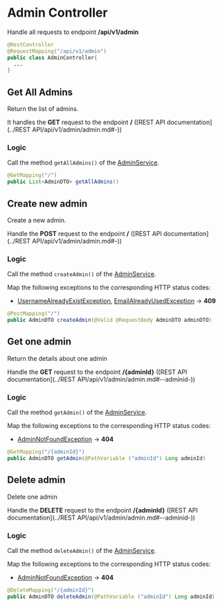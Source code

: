 # Admin Controller

Handle all requests to endpoint **/api/v1/admin**

```java
@RestController
@RequestMapping("/api/v1/admin")
public class AdminController{
  ...
}
```

## Get All Admins

Return the list of admins.

It handles the **GET** request to the endpoint **/** ([REST API documentation](../REST API/api/v1/admin/admin.md#-))

### Logic

Call the method `getAllAdmins()` of the [AdminService](../Services/AdminService.md#get-all-admins).

```java
@GetMapping("/")
public List<AdminDTO> getAllAdmins()
```

## Create new admin

Create a new admin.

Handle the **POST** request  to the endpoint **/** ([REST API documentation](../REST API/api/v1/admin/admin.md#-))

### Logic

Call the method `createAdmin()` of the [AdminService](../Services/AdminService.md#create-new-admin).

Map the following exceptions to the corresponding HTTP status codes:

* [UsernameAlreadyExistException](../Services/Exceptions/UsernameAlreadyExistException.md#-), [EmailAlreadyUsedException](,,/Services/Exceptions/EmailAlreadyUsedException.md#-) -> **409**

```java
@PostMapping("/")
public AdminDTO createAdmin(@Valid @RequestBody AdminDTO adminDTO)
```



## Get one admin

Return the details about one admin

Handle the **GET** request to the endpoint **/{adminId}** ([REST API documentation](../REST API/api/v1/admin/admin.md#--adminid-))

### Logic

Call the method `getAdmin()` of the [AdminService](../Services/AdminService.md#get-one-admin).

Map the following exceptions to the corresponding HTTP status codes:

* [AdminNotFoundException](,,/Services/Exceptions/AdminNotFoundException.md#-) -> **404**

```java
@GetMapping("/{adminId}")
public AdminDTO getAdmin(@PathVariable ("adminId") Long adminId)
```



## Delete admin

Delete one admin 

Handle the **DELETE** request to the endpoint **/{adminId}** ([REST API documentation](../REST API/api/v1/admin/admin.md#--adminid-))

### Logic

Call the method `deleteAdmin()` of the [AdminService](../Services/AdminService.md#delete-admin).

Map the following exceptions to the corresponding HTTP status codes:

* [AdminNotFoundException](,,/Services/Exceptions/AdminNotFoundException.md#-) -> **404**

```java
@DeleteMapping("/{adminId}")
public AdminDTO deleteAdmin(@PathVariable ("adminId") Long adminId)
```